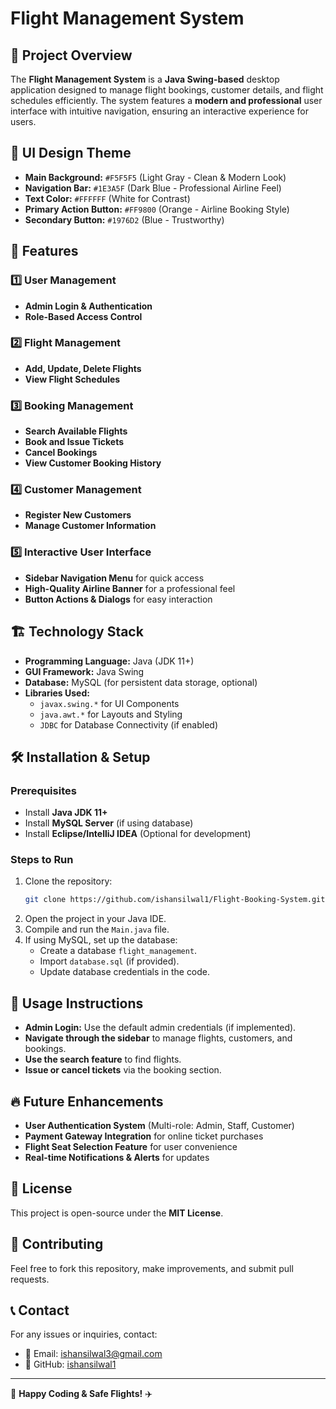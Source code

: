 # Flight Management System

## 📌 Project Overview
The **Flight Management System** is a **Java Swing-based** desktop application designed to manage flight bookings, customer details, and flight schedules efficiently. The system features a **modern and professional** user interface with intuitive navigation, ensuring an interactive experience for users. 

## 🎨 UI Design Theme
- **Main Background:** `#F5F5F5` (Light Gray - Clean & Modern Look)
- **Navigation Bar:** `#1E3A5F` (Dark Blue - Professional Airline Feel)
- **Text Color:** `#FFFFFF` (White for Contrast)
- **Primary Action Button:** `#FF9800` (Orange - Airline Booking Style)
- **Secondary Button:** `#1976D2` (Blue - Trustworthy)

## 🚀 Features
### 1️⃣ User Management
- **Admin Login & Authentication**
- **Role-Based Access Control**

### 2️⃣ Flight Management
- **Add, Update, Delete Flights**
- **View Flight Schedules**

### 3️⃣ Booking Management
- **Search Available Flights**
- **Book and Issue Tickets**
- **Cancel Bookings**
- **View Customer Booking History**

### 4️⃣ Customer Management
- **Register New Customers**
- **Manage Customer Information**

### 5️⃣ Interactive User Interface
- **Sidebar Navigation Menu** for quick access
- **High-Quality Airline Banner** for a professional feel
- **Button Actions & Dialogs** for easy interaction

## 🏗️ Technology Stack
- **Programming Language:** Java (JDK 11+)
- **GUI Framework:** Java Swing
- **Database:** MySQL (for persistent data storage, optional)
- **Libraries Used:**
  - `javax.swing.*` for UI Components
  - `java.awt.*` for Layouts and Styling
  - `JDBC` for Database Connectivity (if enabled)

## 🛠️ Installation & Setup
### Prerequisites
- Install **Java JDK 11+**
- Install **MySQL Server** (if using database)
- Install **Eclipse/IntelliJ IDEA** (Optional for development)

### Steps to Run
1. Clone the repository:
   ```bash
   git clone https://github.com/ishansilwal1/Flight-Booking-System.git
   ```
2. Open the project in your Java IDE.
3. Compile and run the `Main.java` file.
4. If using MySQL, set up the database:
   - Create a database `flight_management`.
   - Import `database.sql` (if provided).
   - Update database credentials in the code.

## 📌 Usage Instructions
- **Admin Login:** Use the default admin credentials (if implemented).
- **Navigate through the sidebar** to manage flights, customers, and bookings.
- **Use the search feature** to find flights.
- **Issue or cancel tickets** via the booking section.

## 🔥 Future Enhancements
- **User Authentication System** (Multi-role: Admin, Staff, Customer)
- **Payment Gateway Integration** for online ticket purchases
- **Flight Seat Selection Feature** for user convenience
- **Real-time Notifications & Alerts** for updates

## 📄 License
This project is open-source under the **MIT License**.

## 🤝 Contributing
Feel free to fork this repository, make improvements, and submit pull requests.

## 📞 Contact
For any issues or inquiries, contact:
- 📧 Email: ishansilwal3@gmail.com
- 🔗 GitHub: [ishansilwal1](https://github.com/ishansilwal1)

---
🎉 **Happy Coding & Safe Flights!** ✈️

